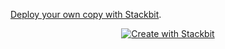 [Deploy your own copy with Stackbit](https://app.stackbit.com/create?theme=https://github.com/kkwsb/project007-contentful-theme-simple).

<p style="text-align: center;"><a href="https://app.stackbit.com/create?theme=https://github.com/kkwsb/project007-contentful-theme-simple" style="margin: auto; border: none;"><img alt="Create with Stackbit" src="https://assets.stackbit.com/badge/create-with-stackbit.svg" style="border: none; padding: 0;"/></a></p>